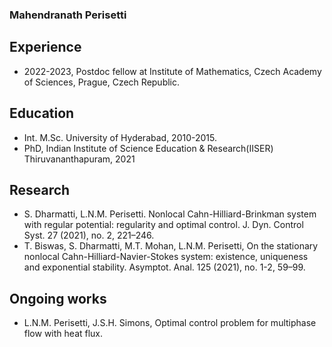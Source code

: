 ### Mahendranath Perisetti




## Experience

* 2022-2023, Postdoc fellow at Institute of Mathematics, Czech Academy of Sciences, Prague, Czech Republic.

## Education

* Int. M.Sc. University of Hyderabad, 2010-2015.
* PhD, Indian Institute of Science Education & Research(IISER) Thiruvananthapuram, 2021

## Research

* S. Dharmatti, L.N.M. Perisetti. Nonlocal Cahn-Hilliard-Brinkman system with regular potential: regularity and optimal control. J. Dyn. Control Syst. 27 (2021), no. 2, 221–246.
* T. Biswas, S. Dharmatti, M.T. Mohan, L.N.M. Perisetti, On the stationary nonlocal Cahn-Hilliard-Navier-Stokes system: existence, uniqueness and exponential stability. Asymptot. Anal. 125 (2021), no. 1-2, 59–99. 

## Ongoing works

* L.N.M. Perisetti, J.S.H. Simons, Optimal control problem for multiphase flow with heat flux.  
